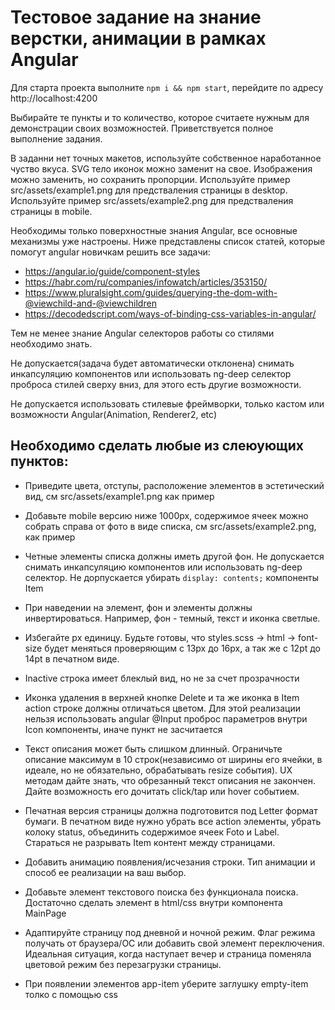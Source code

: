 # Тестовое задание на знание верстки, анимации в рамках Angular

Для старта проекта выполните `npm i && npm start`, перейдите по адресу http://localhost:4200

Выбирайте те пункты и то количество, которое считаете нужным для демонстрации своих возможностей.
Приветствуется полное выполнение задания.

В заданни нет точных макетов, используйте собственное наработанное чуство вкуса.
SVG тело иконок можно заменит на свое.
Изображения можно заменить, но сохранить пропорции.
Используйте пример src/assets/example1.png для предстваления страницы в desktop.
Используйте пример src/assets/example2.png для предстваления страницы в mobile.

Необходимы только поверхностные знания Angular, все основные механизмы уже настроены.
Ниже представлены список статей, которые помогут angular новичкам решить все задачи:

-   https://angular.io/guide/component-styles
-   https://habr.com/ru/companies/infowatch/articles/353150/
-   https://www.pluralsight.com/guides/querying-the-dom-with-@viewchild-and-@viewchildren
-   https://decodedscript.com/ways-of-binding-css-variables-in-angular/

Тем не менее знание Angular селекторов работы со стилями необходимо знать.

Не допускается(задача будет автоматически отклонена) снимать инкапсуляцию компонентов или использовать ng-deep селектор проброса стилей сверху вниз, для этого есть другие возможности.

Не допускается использовать стилевые фреймворки, только кастом или возможности Angular(Animation, Renderer2, etc)

## Необходимо сделать любые из слеюующих пунктов:

-   Приведите цвета, отступы, расположение элементов в эстетический вид, см src/assets/example1.png как пример

-   Добавьте mobile версию ниже 1000px, содержимое ячеек можно собрать справа от фото в виде списка, см src/assets/example2.png, как пример

-   Четные элементы списка должны иметь другой фон. Не допускается снимать инкапсуляцию компонентов или использовать ng-deep селектор. Не дорпускается убирать `display: contents;` компоненты Item

-   При наведении на элемент, фон и элементы должны инвертироваться. Например, фон - темный, текст и иконка светлые.

-   Избегайте px единицу. Будьте готовы, что styles.scss -> html -> font-size будет меняться проверяющим c 13px до 16px, а так же с 12pt до 14pt в печатном виде.

-   Inactive строка имеет блеклый вид, но не за счет прозрачности

-   Иконка удаления в верхней кнопке Delete и та же иконка в Item action строке должны отличаться цветом. Для этой реализации нельзя использовать angular @Input проброс параметров внутри Icon компоненты, иначе пункт не засчитается

-   Текст описания может быть слишком длинный. Ограничьте описание максимум в 10 строк(независимо от ширины его ячейки, в идеале, но не обязательно, обрабатывать resize события). UX методам дайте знать, что обрезанный текст описания не закончен. Дайте возможность его дочитать click/tap или hover событием.

-   Печатная версия страницы должна подготовится под Letter формат бумаги. В печатном виде нужно убрать все action элементы, убрать колоку status, объединить содержимое ячеек Foto и Label. Стараться не разрывать Item контент между страницами.

-   Добавить анимацию появления/исчезания строки. Тип анимации и способ ее реализации на ваш выбор.

-   Добавьте элемент текстового поиска без функционала поиска. Достаточно сделать элемент в html/css внутри компонента MainPage

-   Адаптируйте страницу под дневной и ночной режим. Флаг режима получать от браузера/ОС или добавить свой элемент переключения. Идеальная ситуация, когда наступает вечер и страница поменяла цветовой режим без перезагрузки страницы.

-   При появлении элементов app-item уберите заглушку empty-item толко с помощью css
